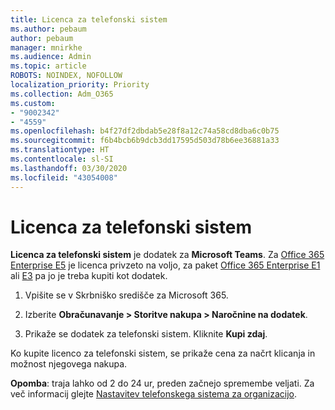 ```yaml
---
title: Licenca za telefonski sistem
ms.author: pebaum
author: pebaum
manager: mnirkhe
ms.audience: Admin
ms.topic: article
ROBOTS: NOINDEX, NOFOLLOW
localization_priority: Priority
ms.collection: Adm_O365
ms.custom:
- "9002342"
- "4559"
ms.openlocfilehash: b4f27df2dbdab5e28f8a12c74a58cd8dba6c0b75
ms.sourcegitcommit: f6b4bcb6b9dcb3dd17595d503d78b6ee36881a33
ms.translationtype: HT
ms.contentlocale: sl-SI
ms.lasthandoff: 03/30/2020
ms.locfileid: "43054008"
---
```

# <a name="phone-system-license"></a>Licenca za telefonski sistem

**Licenca za telefonski sistem** je dodatek za **Microsoft Teams**. Za [Office 365 Enterprise E5](https://www.microsoft.com/microsoft-365/business/office-365-enterprise-e5-business-software?rtc=1&activetab=pivot%3aoverviewtab) je licenca privzeto na voljo, za paket [Office 365 Enterprise E1](https://products.office.com/business/office-365-enterprise-e1-business-software) ali [E3](https://products.office.com/business/office-365-enterprise-e3-business-software) pa jo je treba kupiti kot dodatek.

1. Vpišite se v Skrbniško središče za Microsoft 365.

2. Izberite **Obračunavanje > Storitve nakupa > Naročnine na dodatek**. 

3. Prikaže se dodatek za telefonski sistem. Kliknite **Kupi zdaj**.

Ko kupite licenco za telefonski sistem, se prikaže cena za načrt klicanja in možnost njegovega nakupa.

**Opomba**: traja lahko od 2 do 24 ur, preden začnejo spremembe veljati. Za več informacij glejte [Nastavitev telefonskega sistema za organizacijo](https://docs.microsoft.com/MicrosoftTeams/setting-up-your-phone-system). 

